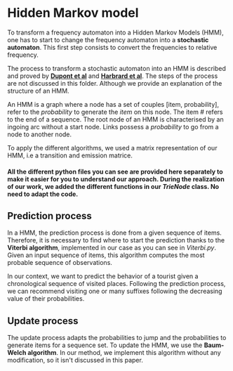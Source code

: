 # Hidden Markov model 

To transform a frequency automaton into a Hidden Markov Models (HMM), one has to start to change the frequency automaton into a **stochastic automaton**. This first step consists to convert the frequencies to relative frequency. 

The process to transform a stochastic automaton into an HMM is described and proved by **[Dupont et al](https://www.researchgate.net/publication/2640446_Probabilistic_DFA_Inference_using_Kullback-Leibler_Divergence_and_Minimality)** and **[Harbrard et al](https://hal.archives-ouvertes.fr/hal-00085176v2)**. The steps of the process are not discussed in this folder. Although we provide an explanation of the structure of an HMM.

An HMM is a graph where a node has a set of couples [item, probability], refer to the *probability* to generate the *item* on this node. The item *#* refers to the end of a sequence. The root node of an HMM is characterised by an ingoing arc without a start node. Links possess a *probability* to go from a node to another node. 

To apply the different algorithms, we used a matrix representation of our HMM, i.e a transition and emission matrice. 

#### All the different python files you can see are provided here separately to make it easier for you to understand our approach. During the realization of our work, we added the different functions in our *TrieNode* class. No need to adapt the code.

## Prediction process

In a HMM, the prediction process is done from a given sequence of items. Therefore, it is necessary to find where to start the prediction thanks to the **Viterbi algorithm**, implemented in our case as you can see in *Viterbi.py*. Given an input sequence of items, this algorithm computes the most probable sequence of observations.

In our context, we want to predict the behavior of a tourist given a chronological sequence of visited places. Following the prediction process, we can recommend visiting one or many suffixes following the decreasing value of their probabilities.

## Update process

The update process adapts the probabilities to jump and the probabilities to generate items for a sequence set. To update the HMM, we use the **Baum-Welch algorithm**. In our method, we implement this algorithm without any modification, so it isn't discussed in this paper.
